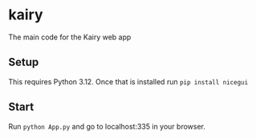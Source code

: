 # kairy
The main code for the Kairy web app

## Setup
This requires Python 3.12.
Once that is installed run ```pip install nicegui```

## Start
Run ```python App.py``` and go to localhost:335 in your browser.
